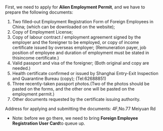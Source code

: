 First, we need to apply for **Alien Employment Permit**, and we have to prepare the following documents:

1.  Two filled-out Employment Registration Form of Foreign Employees in China; (which can be downloaded on the website);
1.  Copy of Employment License;
1.  Copy of labour contract / employment agreement signed by the employer and the foreigner to be employed, or copy of income certificate issued by overseas employer; (Remuneration payer, job position of employee and duration of employment must be stated in thisincome certificate.)
1.  Valid passport and visa of the foreigner; (Both original and copy are needed.)
1. Health certificate confirmed or issued by Shanghai Entry-Exit Inspection and Quarantine Bureau (copy); 
 (Tel:62688851)
1.  Three recently-taken passport photos.(Two of the photos should be pasted on the forms, and the other one will be pasted on the employment permit.)
1.  Other documents requested by the certificate issuing authority.

Address for applying and submitting the documents: 4F,No.77 Meiyuan Rd
* Note: before we go there, we need to bring **Foreign Employee Registration User Card**to queue up.
